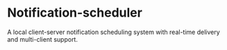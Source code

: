 # Notification-scheduler
A local client-server notification scheduling system with real-time delivery and multi-client support.
